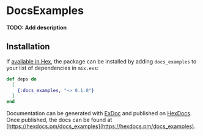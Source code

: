 # DocsExamples

**TODO: Add description**

## Installation

If [available in Hex](https://hex.pm/docs/publish), the package can be installed
by adding `docs_examples` to your list of dependencies in `mix.exs`:

```elixir
def deps do
  [
    {:docs_examples, "~> 0.1.0"}
  ]
end
```

Documentation can be generated with [ExDoc](https://github.com/elixir-lang/ex_doc)
and published on [HexDocs](https://hexdocs.pm). Once published, the docs can
be found at [https://hexdocs.pm/docs_examples](https://hexdocs.pm/docs_examples).

